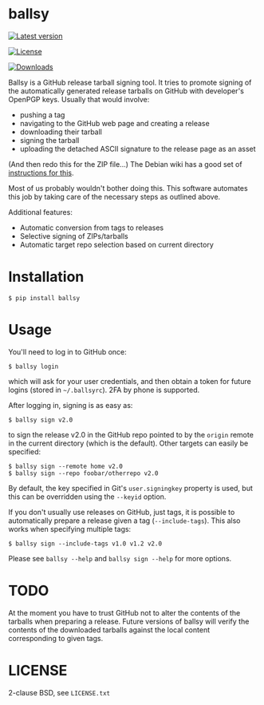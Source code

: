 # ballsy
[![Latest version](https://img.shields.io/pypi/v/ballsy.svg)](https://pypi.python.org/pypi/ballsy)

[![License](https://img.shields.io/badge/Licence-Apache2-brightgreen.svg)](https://opensource.org/licenses/BSD-2-Clause)

[![Downloads](https://img.shields.io/pypi/dm/ballsy.svg)](https://pypi.python.org/pypi/ballsy)

Ballsy is a GitHub release tarball signing tool. It tries to promote signing of
the automatically generated release tarballs on GitHub with developer's OpenPGP
keys. Usually that would involve:

  - pushing a tag
  - navigating to the GitHub web page and creating a release
  - downloading their tarball
  - signing the tarball
  - uploading the detached ASCII signature to the release page as an asset

(And then redo this for the ZIP file...) The Debian wiki has a good set of
[instructions for this](https://wiki.debian.org/Creating%20signed%20GitHub%20releases).

Most of us probably wouldn't bother doing this. This software automates this
job by taking care of the necessary steps as outlined above.

Additional features:

  - Automatic conversion from tags to releases
  - Selective signing of ZIPs/tarballs
  - Automatic target repo selection based on current directory

# Installation

    $ pip install ballsy

# Usage

You'll need to log in to GitHub once:

    $ ballsy login

which will ask for your user credentials, and then obtain a token for future
logins (stored in `~/.ballsyrc`). 2FA by phone is supported.

After logging in, signing is as easy as:

    $ ballsy sign v2.0

to sign the release v2.0 in the GitHub repo pointed to by the `origin` remote
in the current directory (which is the default). Other targets can easily be
specified:

    $ ballsy sign --remote home v2.0
    $ ballsy sign --repo foobar/otherrepo v2.0

By default, the key specified
in Git's `user.signingkey` property is used, but this can be overridden using
the `--keyid` option.

If you don't usually use releases on GitHub, just tags, it is possible to
automatically prepare a release given a tag (`--include-tags`). This also works
when specifying multiple tags:

    $ ballsy sign --include-tags v1.0 v1.2 v2.0

Please see `ballsy --help` and `ballsy sign --help` for more options.

# TODO

At the moment you have to trust GitHub not to alter the contents of the
tarballs when preparing a release. Future versions of ballsy will verify the
contents of the downloaded tarballs against the local content corresponding to
given tags.

# LICENSE

2-clause BSD, see `LICENSE.txt`
